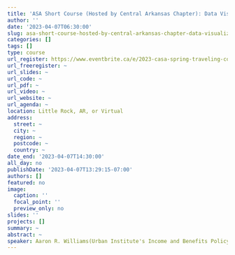 ```yaml
---
title: 'ASA Short Course (Hosted by Central Arkansas Chapter): Data Visualization with R'
author: ''
date: '2023-04-07T06:30:00'
slug: asa-short-course-hosted-by-central-arkansas-chapter-data-visualization-with-r
categories: []
tags: []
type: course
url_register: https://www.eventbrite.ca/e/2023-casa-spring-traveling-course-data-visualization-with-r-tickets-559684390077
url_freeregister: ~
url_slides: ~
url_code: ~
url_pdf: ~
url_video: ~
url_website: ~
url_agenda: ~
location: Little Rock, AR, or Virtual 
address:
  street: ~
  city: ~
  region: ~
  postcode: ~
  country: ~
date_end: '2023-04-07T14:30:00'
all_day: no
publishDate: '2023-04-07T13:29:15-07:00'
authors: []
featured: no
image:
  caption: ''
  focal_point: ''
  preview_only: no
slides: ''
projects: []
summary: ~
abstract: ~
speaker: Aaron R. Williams(Urban Institute's Income and Benefits Policy Center)
---
```


<!--more-->
